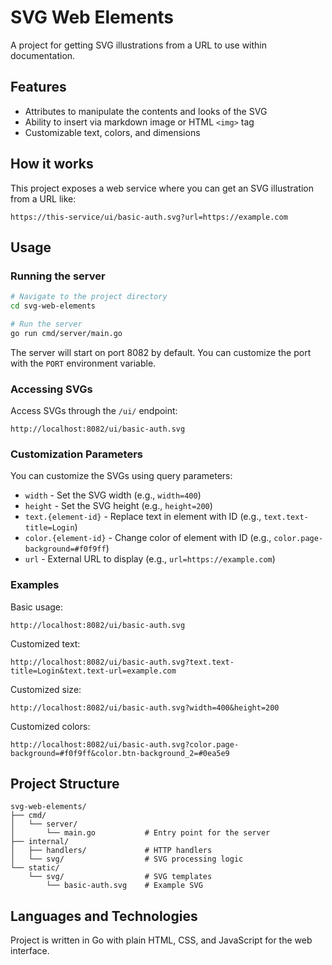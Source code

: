 # SVG Web Elements

A project for getting SVG illustrations from a URL to use within documentation.

## Features

- Attributes to manipulate the contents and looks of the SVG
- Ability to insert via markdown image or HTML `<img>` tag
- Customizable text, colors, and dimensions

## How it works

This project exposes a web service where you can get an SVG illustration from a URL like:
```
https://this-service/ui/basic-auth.svg?url=https://example.com
```

## Usage

### Running the server

```bash
# Navigate to the project directory
cd svg-web-elements

# Run the server
go run cmd/server/main.go
```

The server will start on port 8082 by default. You can customize the port with the `PORT` environment variable.

### Accessing SVGs

Access SVGs through the `/ui/` endpoint:

```
http://localhost:8082/ui/basic-auth.svg
```

### Customization Parameters

You can customize the SVGs using query parameters:

- `width` - Set the SVG width (e.g., `width=400`)
- `height` - Set the SVG height (e.g., `height=200`)
- `text.{element-id}` - Replace text in element with ID (e.g., `text.text-title=Login`)
- `color.{element-id}` - Change color of element with ID (e.g., `color.page-background=#f0f9ff`)
- `url` - External URL to display (e.g., `url=https://example.com`)

### Examples

Basic usage:
```
http://localhost:8082/ui/basic-auth.svg
```

Customized text:
```
http://localhost:8082/ui/basic-auth.svg?text.text-title=Login&text.text-url=example.com
```

Customized size:
```
http://localhost:8082/ui/basic-auth.svg?width=400&height=200
```

Customized colors:
```
http://localhost:8082/ui/basic-auth.svg?color.page-background=#f0f9ff&color.btn-background_2=#0ea5e9
```

## Project Structure

```
svg-web-elements/
├── cmd/
│   └── server/
│       └── main.go           # Entry point for the server
├── internal/
│   ├── handlers/             # HTTP handlers
│   └── svg/                  # SVG processing logic
└── static/
    └── svg/                  # SVG templates
        └── basic-auth.svg    # Example SVG
```

## Languages and Technologies

Project is written in Go with plain HTML, CSS, and JavaScript for the web interface.
